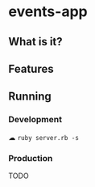 # events-app

## What is it?

## Features

## Running

### Development

☁  `ruby server.rb -s`

### Production

TODO
